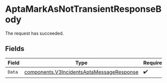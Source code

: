 # AptaMarkAsNotTransientResponseBody

The request has succeeded.


## Fields

| Field                                                                                                  | Type                                                                                                   | Required                                                                                               | Description                                                                                            |
| ------------------------------------------------------------------------------------------------------ | ------------------------------------------------------------------------------------------------------ | ------------------------------------------------------------------------------------------------------ | ------------------------------------------------------------------------------------------------------ |
| `Data`                                                                                                 | [components.V3IncidentsAptaMessageResponse](../../models/components/v3incidentsaptamessageresponse.md) | :heavy_check_mark:                                                                                     | N/A                                                                                                    |